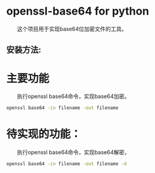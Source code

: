 # openssl-base64 for python
&emsp;&emsp;这个项目用于实现base64位加密文件的工具。

## 安装方法:

# 主要功能
&emsp;&emsp;执行openssl base64命令，实现base64加密。
```bash
openssl base64 -in filename -out filename
```

# 待实现的功能：
&emsp;&emsp;执行openssl base64命令，实现base64解密，
```bash
openssl base64 -in filename -out filename -d